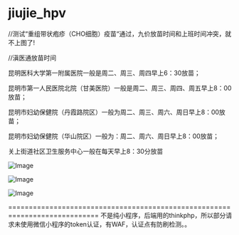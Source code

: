 # jiujie_hpv

//测试“重组带状疱疹（CHO细胞）疫苗“通过，九价放苗时间和上班时间冲突，就不上图了!


//滇医通放苗时间

昆明医科大学第一附属医院一般是周二、周三、周四早上6：30放苗；

昆明市第一人民医院北院（甘美医院）一般是周二、周三、周四、周五早上8：00放苗；

昆明市妇幼保健院（丹霞路院区）一般为周二、周三、周六、周日早上8：00放苗；

昆明市妇幼保健院（华山院区）一般为：周二、周六、周日早上8：00放苗；

关上街道社区卫生服务中心一般在每天早上8：30分放苗



![Image](https://s3.bmp.ovh/imgs/2022/04/10/e10c3133b74b4a5b.png)

![Image](https://s3.bmp.ovh/imgs/2022/04/10/970f224b603b7a17.png)

![Image](https://s3.bmp.ovh/imgs/2022/04/10/3624564d22f7e40a.png)

============================================================================
不是纯小程序，后端用的thinkphp，所以部分请求未使用微信小程序的token认证，有WAF，认证点有防刷检测。。
